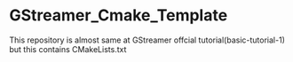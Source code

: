 # GStreamer_Cmake_Template
This repository is almost same at GStreamer offcial tutorial(basic-tutorial-1)  
but this contains CMakeLists.txt
